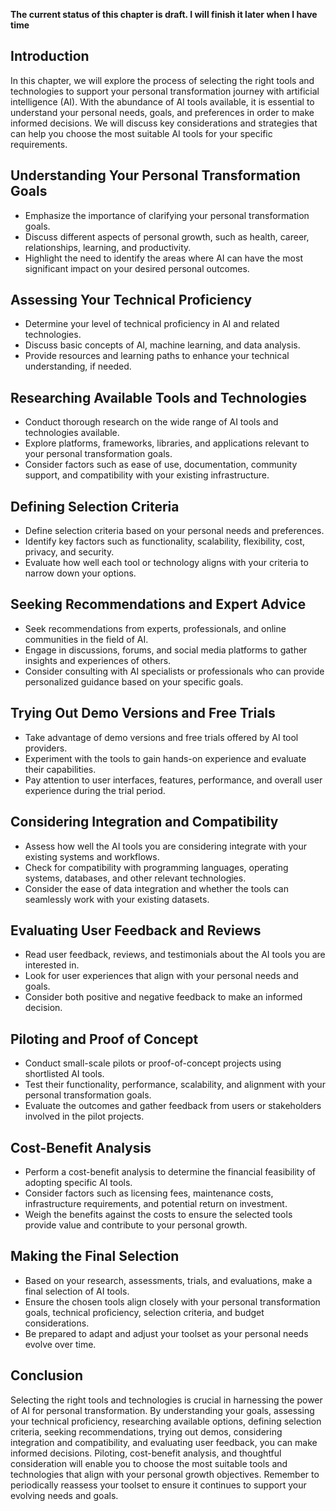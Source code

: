 **The current status of this chapter is draft. I will finish it later when I have time**

Introduction
------------

In this chapter, we will explore the process of selecting the right tools and technologies to support your personal transformation journey with artificial intelligence (AI). With the abundance of AI tools available, it is essential to understand your personal needs, goals, and preferences in order to make informed decisions. We will discuss key considerations and strategies that can help you choose the most suitable AI tools for your specific requirements.

Understanding Your Personal Transformation Goals
------------------------------------------------

* Emphasize the importance of clarifying your personal transformation goals.
* Discuss different aspects of personal growth, such as health, career, relationships, learning, and productivity.
* Highlight the need to identify the areas where AI can have the most significant impact on your desired personal outcomes.

Assessing Your Technical Proficiency
------------------------------------

* Determine your level of technical proficiency in AI and related technologies.
* Discuss basic concepts of AI, machine learning, and data analysis.
* Provide resources and learning paths to enhance your technical understanding, if needed.

Researching Available Tools and Technologies
--------------------------------------------

* Conduct thorough research on the wide range of AI tools and technologies available.
* Explore platforms, frameworks, libraries, and applications relevant to your personal transformation goals.
* Consider factors such as ease of use, documentation, community support, and compatibility with your existing infrastructure.

Defining Selection Criteria
---------------------------

* Define selection criteria based on your personal needs and preferences.
* Identify key factors such as functionality, scalability, flexibility, cost, privacy, and security.
* Evaluate how well each tool or technology aligns with your criteria to narrow down your options.

Seeking Recommendations and Expert Advice
-----------------------------------------

* Seek recommendations from experts, professionals, and online communities in the field of AI.
* Engage in discussions, forums, and social media platforms to gather insights and experiences of others.
* Consider consulting with AI specialists or professionals who can provide personalized guidance based on your specific goals.

Trying Out Demo Versions and Free Trials
----------------------------------------

* Take advantage of demo versions and free trials offered by AI tool providers.
* Experiment with the tools to gain hands-on experience and evaluate their capabilities.
* Pay attention to user interfaces, features, performance, and overall user experience during the trial period.

Considering Integration and Compatibility
-----------------------------------------

* Assess how well the AI tools you are considering integrate with your existing systems and workflows.
* Check for compatibility with programming languages, operating systems, databases, and other relevant technologies.
* Consider the ease of data integration and whether the tools can seamlessly work with your existing datasets.

Evaluating User Feedback and Reviews
------------------------------------

* Read user feedback, reviews, and testimonials about the AI tools you are interested in.
* Look for user experiences that align with your personal needs and goals.
* Consider both positive and negative feedback to make an informed decision.

Piloting and Proof of Concept
-----------------------------

* Conduct small-scale pilots or proof-of-concept projects using shortlisted AI tools.
* Test their functionality, performance, scalability, and alignment with your personal transformation goals.
* Evaluate the outcomes and gather feedback from users or stakeholders involved in the pilot projects.

Cost-Benefit Analysis
---------------------

* Perform a cost-benefit analysis to determine the financial feasibility of adopting specific AI tools.
* Consider factors such as licensing fees, maintenance costs, infrastructure requirements, and potential return on investment.
* Weigh the benefits against the costs to ensure the selected tools provide value and contribute to your personal growth.

Making the Final Selection
--------------------------

* Based on your research, assessments, trials, and evaluations, make a final selection of AI tools.
* Ensure the chosen tools align closely with your personal transformation goals, technical proficiency, selection criteria, and budget considerations.
* Be prepared to adapt and adjust your toolset as your personal needs evolve over time.

Conclusion
----------

Selecting the right tools and technologies is crucial in harnessing the power of AI for personal transformation. By understanding your goals, assessing your technical proficiency, researching available options, defining selection criteria, seeking recommendations, trying out demos, considering integration and compatibility, and evaluating user feedback, you can make informed decisions. Piloting, cost-benefit analysis, and thoughtful consideration will enable you to choose the most suitable tools and technologies that align with your personal growth objectives. Remember to periodically reassess your toolset to ensure it continues to support your evolving needs and goals.
